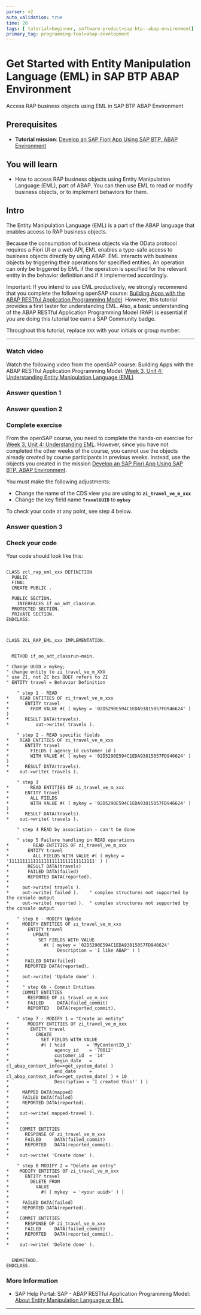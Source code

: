 ```yaml
---
parser: v2
auto_validation: true
time: 20
tags: [ tutorial>beginner, software-product>sap-btp--abap-environment]
primary_tag: programming-tool>abap-development
---
```


# Get Started with Entity Manipulation Language (EML) in SAP BTP ABAP Environment
<!-- description --> Access RAP business objects using EML in SAP BTP ABAP Environment

## Prerequisites
 - **Tutorial mission**: [Develop an SAP Fiori App Using SAP BTP, ABAP Environment](mission.cp-starter-extensions-abap)

## You will learn
  - How to access RAP business objects using Entity Manipulation Language (EML), part of ABAP. You can then use EML to read or modify business objects, or to implement behaviors for them.

## Intro
The Entity Manipulation Language (EML) is a part of the ABAP language that enables access to RAP business objects.

Because the consumption of business objects via the OData protocol requires a Fiori UI or a web API, EML enables a type-safe access to business objects directly by using ABAP. EML interacts with business objects by triggering their operations for specified entities. An operation can only be triggered by EML if the operation is specified for the relevant entity in the behavior definition and if it implemented accordingly.

Important: If you intend to use EML productively, we strongly recommend that you complete the following openSAP course:
[Building Apps with the ABAP RESTful Application Programming Model](https://open.sap.com/courses/cp13). However, this tutorial provides a first taster for understanding EML. Also, a basic understanding of the ABAP RESTful Application Programming Model (RAP) is essential if you are doing this tutorial toe earn a SAP Community badge.

Throughout this tutorial, replace `XXX` with your initials or group number.

---

### Watch video

Watch the following video from the openSAP course: Building Apps with the ABAP RESTful Application Programming Model: [Week 3, Unit 4: Understanding Entity Manipulation Language (EML)](https://open.sap.com/courses/cp13/items/1PQYUmWLxhSJ6jovoMOScA)




### Answer question 1





### Answer question 2






### Complete exercise

From the openSAP course, you need to complete the hands-on exercise for [Week 3, Unit 4: Understanding EML](https://github.com/SAP-samples/abap-platform-rap-opensap/blob/main/week3/unit4.md).
However, since you have not completed the other weeks of the course, you cannot use the objects already created by course participants in previous weeks. Instead, use the objects you created in the mission [Develop an SAP Fiori App Using SAP BTP, ABAP Environment](mission.cp-starter-extensions-abap).

You must make the following adjustments:
- Change the name of the CDS view you are using to **`zi_travel_ve_m_xxx`**
- Change the key field name **`TravelUUID`** to **`mykey`**

To check your code at any point, see step 4 below.




### Answer question 3






### Check your code

Your code should look like this:

```ABAP

CLASS zcl_rap_eml_xxx DEFINITION
  PUBLIC
  FINAL
  CREATE PUBLIC .

  PUBLIC SECTION.
    INTERFACES if_oo_adt_classrun.
  PROTECTED SECTION.
  PRIVATE SECTION.
ENDCLASS.



CLASS ZCL_RAP_EML_xxx IMPLEMENTATION.


  METHOD if_oo_adt_classrun~main.

" Change UUID > mykey;
" change entity to zi_travel_ve_m_XXX
" use ZI, not ZC bcs BDEF refers to ZI
" ENTITY travel = Behavior Definition

    " step 1 - READ
*    READ ENTITIES OF zi_travel_ve_m_xxx
*      ENTITY travel
*        FROM VALUE #( ( mykey = '02D5290E594C1EDA93815057FD946624' ) )
*      RESULT DATA(travels).
*          out->write( travels ).

    " step 2 - READ specific fields
*    READ ENTITIES OF zi_travel_ve_m_xxx
*      ENTITY travel
*        FIELDS ( agency_id customer_id )
*        WITH VALUE #( ( mykey = '02D5290E594C1EDA93815057FD946624' ) )
*      RESULT DATA(travels).
*    out->write( travels ).

    " step 3
*        READ ENTITIES OF zi_travel_ve_m_xxx
*      ENTITY travel
*        ALL FIELDS
*        WITH VALUE #( ( mykey = '02D5290E594C1EDA93815057FD946624' ) )
*      RESULT DATA(travels).
*    out->write( travels ).

    " step 4 READ by association - can't be done

    " step 5 Failure handling in READ operations
*         READ ENTITIES OF zi_travel_ve_m_xxx
*       ENTITY travel
*         ALL FIELDS WITH VALUE #( ( mykey = '11111111111111111111111111111111' ) )
*       RESULT DATA(travels)
*       FAILED DATA(failed)
*       REPORTED DATA(reported).
*
*     out->write( travels ).
*     out->write( failed ).    " complex structures not supported by the console output
*     out->write( reported ).  " complex structures not supported by the console output

    " step 6 - MODIFY Update
*     MODIFY ENTITIES OF zi_travel_ve_m_xxx
*       ENTITY travel
*         UPDATE
*           SET FIELDS WITH VALUE
*             #( ( mykey = '02D5290E594C1EDA93815057FD946624'
*                  Description = 'I like ABAP' ) )
*
*      FAILED DATA(failed)
*      REPORTED DATA(reported).
*
*     out->write( 'Update done' ).
*
*     " step 6b - Commit Entities
*     COMMIT ENTITIES
*       RESPONSE OF zi_travel_ve_m_xxx
*       FAILED     DATA(failed_commit)
*       REPORTED   DATA(reported_commit).

    " step 7 - MODIFY 1 = "Create an entity"
*       MODIFY ENTITIES OF zi_travel_ve_m_xxx
*        ENTITY travel
*          CREATE
*            SET FIELDS WITH VALUE
*            #( ( %cid        = 'MyContentID_1'
*                 agency_id    = '70012'
*                 customer_id  = '14'
*                 begin_date   = cl_abap_context_info=>get_system_date( )
*                 end_date     = cl_abap_context_info=>get_system_date( ) + 10
*                 Description = 'I created this!' ) )
*
*     MAPPED DATA(mapped)
*     FAILED DATA(failed)
*     REPORTED DATA(reported).
*
*    out->write( mapped-travel ).
*
*
*    COMMIT ENTITIES
*      RESPONSE OF zi_travel_ve_m_xxx
*      FAILED     DATA(failed_commit)
*      REPORTED   DATA(reported_commit).
*
*    out->write( 'Create done' ).

    " step 8 MODIFY 2 = "Delete an entry"
*    MODIFY ENTITIES OF zi_travel_ve_m_xxx
*      ENTITY travel
*        DELETE FROM
*          VALUE
*            #( ( mykey  = '<your uuid>' ) )
*
*     FAILED DATA(failed)
*     REPORTED DATA(reported).
*
*    COMMIT ENTITIES
*      RESPONSE OF zi_travel_ve_m_xxx
*      FAILED     DATA(failed_commit)
*      REPORTED   DATA(reported_commit).
*
*    out->write( 'Delete done' ).


  ENDMETHOD.
ENDCLASS.

```





### More Information
- SAP Help Portal: SAP - ABAP RESTful Application Programming Model: [About Entity Manipulation Language or EML](https://help.sap.com/viewer/923180ddb98240829d935862025004d6/Cloud/en-US/af7782de6b9140e29a24eae607bf4138.html)

---
